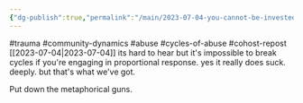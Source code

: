 ```yaml
---
{"dg-publish":true,"permalink":"/main/2023-07-04-you-cannot-be-invested-in-breaking-cycles-of-abuse-if-you-engage-in-proportional-response/","noteIcon":"","created":"2023-08-09T14:51:09.776-04:00","updated":"2023-10-06T22:48:49.292-04:00"}
---
```


#trauma #community-dynamics #abuse #cycles-of-abuse #cohost-repost
[[2023-07-04\|2023-07-04]]
its hard to hear but it's impossible to break cycles if you're engaging in proportional response. yes it really does suck. deeply. but that's what we've got.

Put down the metaphorical guns.
